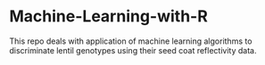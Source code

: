 # Machine-Learning-with-R
This repo deals with application of machine learning algorithms to discriminate lentil genotypes using their seed coat reflectivity data.
